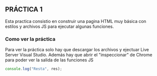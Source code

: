 ## PRÁCTICA 1
Esta practica consistio en construir una pagina HTML muy básica con estilos y archivos JS para ejecutar algunas funciones.

### Como ver la práctica 
Para ver la práctica solo hay que descargar los archivos y ejectuar Live Server Visual Studio. Además hay que abrir el "inspeccionar" de Chrome para poder ver la salida de las funciones JS

```javascript
console.log("Resta", res);


